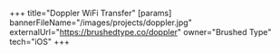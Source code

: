 +++
title="Doppler WiFi Transfer"
[params]
  bannerFileName="/images/projects/doppler.jpg"
  externalUrl="https://brushedtype.co/doppler"
  owner="Brushed Type"
  tech="iOS"
+++
